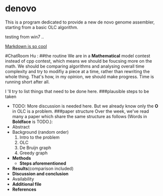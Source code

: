 denovo
======

This is a program dedicated to provide a new de novo genome assembler, starting from a basic OLC algorithm.


testing from win7 ..


[Markdown is so cool](https://github.com/adam-p/markdown-here/wiki/Markdown-Cheatsheet "mk cheatsheet")

#ChatRoom
Hu :
##the routine
We are in a **Mathematical** model contest instead of cpp contest, which means we should be foucsing more on the math. We should be comparing algorithms and analysing overall time complexity and try to modifiy a piece at a time, rather than rewriting the whole thing. That's how, in my opinion, we should make progress. Time is running short after all.

I 'll try to list things that need to be done here.
###plausible steps to be taken
  * TODO: More discussion is needed here. But we already know only the  __O__ in OLC is a problem.
###paper structure
Over the week, we've read many a paper which share the same structure as follows (Words in **Boldface** is TODO.):
  * Abstract
  * Background (random order)
    1. Intro to the problem
    2. OLC
    3. De Bruijn graph
    4. Greedy graph
  * __Methods__
    * __Steps aforementioned__
  * __Results__(comparison included)
  * __Discussion and conclusion__
  * Availability
  * __Additional file__
  * __References__
